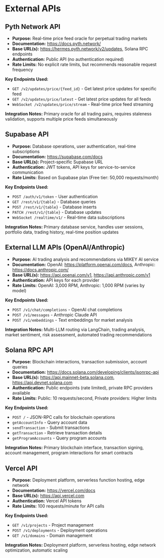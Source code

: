# External APIs

## Pyth Network API

- **Purpose:** Real-time price feed oracle for perpetual trading markets
- **Documentation:** https://docs.pyth.network/
- **Base URL(s):** https://hermes.pyth.network/v2/updates, Solana RPC endpoints
- **Authentication:** Public API (no authentication required)
- **Rate Limits:** No explicit rate limits, but recommends reasonable request frequency

**Key Endpoints Used:**
- `GET /v2/updates/price/{feed_id}` - Get latest price updates for specific feed
- `GET /v2/updates/price/latest` - Get latest price updates for all feeds
- `WebSocket /v2/updates/price/stream` - Real-time price feed streaming

**Integration Notes:** Primary oracle for all trading pairs, requires staleness validation, supports multiple price feeds simultaneously

## Supabase API

- **Purpose:** Database operations, user authentication, real-time subscriptions
- **Documentation:** https://supabase.com/docs
- **Base URL(s):** Project-specific Supabase URL
- **Authentication:** JWT tokens, API keys for service-to-service communication
- **Rate Limits:** Based on Supabase plan (Free tier: 50,000 requests/month)

**Key Endpoints Used:**
- `POST /auth/v1/token` - User authentication
- `GET /rest/v1/{table}` - Database queries
- `POST /rest/v1/{table}` - Database inserts
- `PATCH /rest/v1/{table}` - Database updates
- `WebSocket /realtime/v1/` - Real-time data subscriptions

**Integration Notes:** Primary database service, handles user sessions, portfolio data, trading history, real-time position updates

## External LLM APIs (OpenAI/Anthropic)

- **Purpose:** AI trading analysis and recommendations via MIKEY AI service
- **Documentation:** OpenAI: https://platform.openai.com/docs, Anthropic: https://docs.anthropic.com/
- **Base URL(s):** https://api.openai.com/v1, https://api.anthropic.com/v1
- **Authentication:** API keys for each provider
- **Rate Limits:** OpenAI: 3,000 RPM, Anthropic: 1,000 RPM (varies by model)

**Key Endpoints Used:**
- `POST /v1/chat/completions` - OpenAI chat completions
- `POST /v1/messages` - Anthropic Claude API
- `POST /v1/embeddings` - Text embeddings for market analysis

**Integration Notes:** Multi-LLM routing via LangChain, trading analysis, market sentiment, risk assessment, automated trading recommendations

## Solana RPC API

- **Purpose:** Blockchain interactions, transaction submission, account queries
- **Documentation:** https://docs.solana.com/developing/clients/jsonrpc-api
- **Base URL(s):** https://api.mainnet-beta.solana.com, https://api.devnet.solana.com
- **Authentication:** Public endpoints (rate limited), private RPC providers available
- **Rate Limits:** Public: 10 requests/second, Private providers: Higher limits

**Key Endpoints Used:**
- `POST /` - JSON-RPC calls for blockchain operations
- `getAccountInfo` - Query account data
- `sendTransaction` - Submit transactions
- `getTransaction` - Retrieve transaction details
- `getProgramAccounts` - Query program accounts

**Integration Notes:** Primary blockchain interface, transaction signing, account management, program interactions for smart contracts

## Vercel API

- **Purpose:** Deployment platform, serverless function hosting, edge network
- **Documentation:** https://vercel.com/docs
- **Base URL(s):** https://api.vercel.com
- **Authentication:** Vercel API tokens
- **Rate Limits:** 100 requests/minute for API calls

**Key Endpoints Used:**
- `GET /v1/projects` - Project management
- `POST /v1/deployments` - Deployment operations
- `GET /v1/domains` - Domain management

**Integration Notes:** Deployment platform, serverless hosting, edge network optimization, automatic scaling
